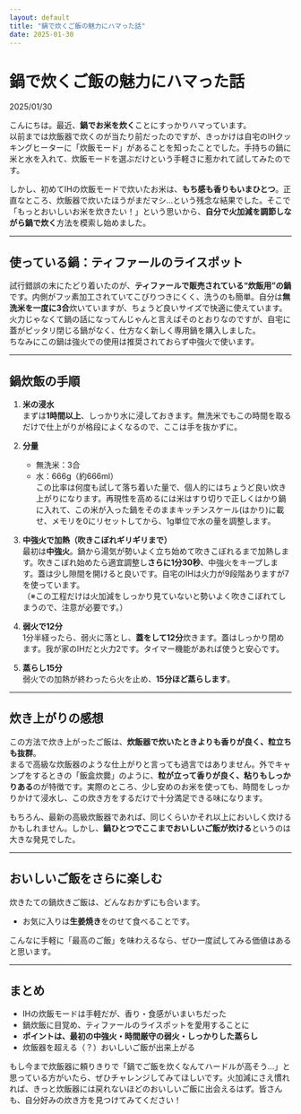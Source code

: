 ```yaml
---
layout: default
title: "鍋で炊くご飯の魅力にハマった話"
date: 2025-01-30
---
```


# 鍋で炊くご飯の魅力にハマった話

2025/01/30

こんにちは。最近、**鍋でお米を炊く**ことにすっかりハマっています。  
以前までは炊飯器で炊くのが当たり前だったのですが、きっかけは自宅のIHクッキングヒーターに「炊飯モード」があることを知ったことでした。手持ちの鍋に米と水を入れて、炊飯モードを選ぶだけという手軽さに惹かれて試してみたのです。

しかし、初めてIHの炊飯モードで炊いたお米は、**もち感も香りもいまひとつ**。正直なところ、炊飯器で炊いたほうがまだマシ…という残念な結果でした。そこで「もっとおいしいお米を炊きたい！」という思いから、**自分で火加減を調節しながら鍋で炊く**方法を模索し始めました。

---

## 使っている鍋：ティファールのライスポット

試行錯誤の末にたどり着いたのが、**ティファールで販売されている“炊飯用”の鍋**です。内側がフッ素加工されていてこびりつきにくく、洗うのも簡単。自分は**無洗米を一度に3合**炊いていますが、ちょうど良いサイズで快適に使えています。  
火力じゃなくて鍋の話になってんじゃんと言えばそのとおりなのですが、自宅に蓋がピッタリ閉じる鍋がなく、仕方なく新しく専用鍋を購入しました。  
ちなみにこの鍋は強火での使用は推奨されておらず中強火で使います。


---

## 鍋炊飯の手順

1. **米の浸水**  
   まずは**1時間以上**、しっかり水に浸しておきます。無洗米でもこの時間を取るだけで仕上がりが格段によくなるので、ここは手を抜かずに。
   
2. **分量**  
   - 無洗米：3合  
   - 水：666g（約666ml）  
   この比率は何度も試して落ち着いた量で、個人的にはちょうど良い炊き上がりになります。再現性を高めるには米はすり切りで正しくはかり鍋に入れて、この米が入った鍋をそのままキッチンスケール(はかり)に載せ、メモリを0にリセットしてから、1g単位で水の量を調整します。  

3. **中強火で加熱（吹きこぼれギリギリまで）**  
   最初は**中強火**。鍋から湯気が勢いよく立ち始めて吹きこぼれるまで加熱します。吹きこぼれ始めたら適宜調整し**さらに1分30秒**、中強火をキープします。蓋は少し隙間を開けると良いです。自宅のIHは火力が9段階ありますが7を使っています。  
   （※この工程だけは火加減をしっかり見ていないと勢いよく吹きこぼれてしまうので、注意が必要です。）

4. **弱火で12分**  
   1分半経ったら、弱火に落とし、**蓋をして12分**炊きます。蓋はしっかり閉めます。我が家のIHだと火力2です。タイマー機能があれば使うと安心です。

5. **蒸らし15分**  
   弱火での加熱が終わったら火を止め、**15分ほど蒸らします**。

---

## 炊き上がりの感想

この方法で炊き上がったご飯は、**炊飯器で炊いたときよりも香りが良く、粒立ちも抜群**。  
まるで高級な炊飯器のような仕上がりと言っても過言ではありません。外でキャンプをするときの「飯盒炊爨」のように、**粒が立って香りが良く、粘りもしっかりある**のが特徴です。実際のところ、少し安めのお米を使っても、時間をしっかりかけて浸水し、この炊き方をするだけで十分満足できる味になります。

もちろん、最新の高級炊飯器であれば、同じくらいかそれ以上においしく炊けるかもしれません。しかし、**鍋ひとつでここまでおいしいご飯が炊ける**というのは大きな発見でした。

---

## おいしいご飯をさらに楽しむ

炊きたての鍋炊きご飯は、どんなおかずにも合います。  
- お気に入りは**生姜焼き**をのせて食べることです。  

こんなに手軽に「最高のご飯」を味わえるなら、ぜひ一度試してみる価値はあると思います。

---

## まとめ

- IHの炊飯モードは手軽だが、香り・食感がいまいちだった  
- 鍋炊飯に目覚め、ティファールのライスポットを愛用することに  
- **ポイントは、最初の中強火・時間厳守の弱火・しっかりした蒸らし**  
- 炊飯器を超える（？）おいしいご飯が出来上がる  

もし今まで炊飯器に頼りきりで「鍋でご飯を炊くなんてハードルが高そう…」と思っている方がいたら、ぜひチャレンジしてみてほしいです。火加減にさえ慣れれば、きっと炊飯器には戻れないほどのおいしいご飯に出会えるはず。皆さんも、自分好みの炊き方を見つけてみてください！
